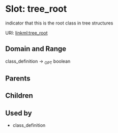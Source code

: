 
# Slot: tree_root


indicator that this is the root class in tree structures

URI: [linkml:tree_root](https://w3id.org/linkml/tree_root)


## Domain and Range

class_definition ->  <sub>OPT</sub> boolean

## Parents


## Children


## Used by

 * class_definition
